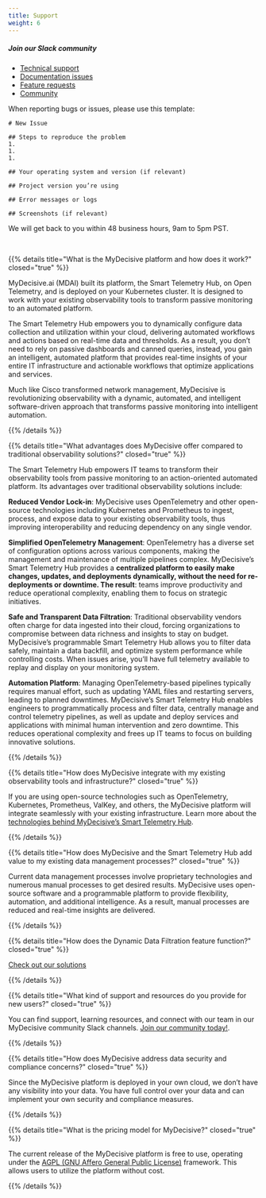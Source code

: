 ```yaml
---
title: Support
weight: 6
---
```


##### Join our Slack community
- [Technical support](https://mydecisivecommunity.slack.com/archives/C090KU1MB6K)
- [Documentation issues](https://mydecisivecommunity.slack.com/archives/C090KU6F679)
- [Feature requests](https://mydecisivecommunity.slack.com/archives/C090UH3JYNS)
- [Community](https://mydecisivecommunity.slack.com/archives/C08LE3DJ877)

When reporting bugs or issues, please use this template:

```
# New Issue

## Steps to reproduce the problem
1.
1.
1.

## Your operating system and version (if relevant)

## Project version you’re using

## Error messages or logs

## Screenshots (if relevant)
```
We will get back to you within 48 business hours, 9am to 5pm PST.

<br >

<!-- 1 -->
{{% details title="What is the MyDecisive platform and how does it work?" closed="true" %}}

MyDecisive.ai (MDAI) built its platform, the Smart Telemetry Hub, on Open Telemetry, and is deployed on your Kubernetes cluster. It is designed to work with your existing observability tools to transform passive monitoring to an automated platform.

The Smart Telemetry Hub empowers you to dynamically configure data collection and utilization within your cloud, delivering automated workflows and actions based on real-time data and thresholds. As a result, you don’t need to rely on passive dashboards and canned queries, instead, you gain an intelligent, automated platform that provides real-time insights of your entire IT infrastructure and actionable workflows that optimize applications and services.

Much like Cisco transformed network management, MyDecisive is revolutionizing observability with a dynamic, automated, and intelligent software-driven approach that transforms passive monitoring into intelligent automation.

{{% /details %}}

<!-- 2 -->
{{% details title="What advantages does MyDecisive offer compared to traditional observability solutions?" closed="true" %}}

The Smart Telemetry Hub empowers IT teams to transform their observability tools from passive monitoring to an action-oriented automated platform. Its advantages over traditional observability solutions include:

**Reduced Vendor Lock-in**:
MyDecisive uses OpenTelemetry and other open-source technologies including Kubernetes and Prometheus to ingest, process, and expose data to your existing observability tools, thus improving interoperability and reducing dependency on any single vendor.

**Simplified OpenTelemetry Management**:
OpenTelemetry has a diverse set of configuration options across various components, making the management and maintenance of multiple pipelines complex. MyDecisive’s Smart Telemetry Hub provides a **centralized platform to easily make changes, updates, and deployments dynamically, without the need for re-deployments or downtime. The result**: teams improve productivity and reduce operational complexity, enabling them to focus on strategic initiatives.

**Safe and Transparent Data Filtration**:
Traditional observability vendors often charge for data ingested into their cloud, forcing organizations to compromise between data richness and insights to stay on budget. MyDecisive’s programmable Smart Telemetry Hub allows you to filter data safely, maintain a data backfill, and optimize system performance while controlling costs. When issues arise, you’ll have full telemetry available to replay and display on your monitoring system.

**Automation Platform**:
Managing OpenTelemetry-based pipelines typically requires manual effort, such as updating YAML files and restarting servers, leading to planned downtimes. MyDecisive’s Smart Telemetry Hub enables engineers to programmatically process and filter data, centrally manage and control telemetry pipelines, as well as update and deploy services and applications with minimal human intervention and zero downtime. This reduces operational complexity and frees up IT teams to focus on building innovative solutions.

{{% /details %}}

<!-- 3 -->
{{% details title="How does MyDecisive integrate with my existing observability tools and infrastructure?" closed="true" %}}

If you are using open-source technologies such as OpenTelemetry, Kubernetes, Prometheus, ValKey, and others, the MyDecisive platform will integrate seamlessly with your existing infrastructure. Learn more about the [technologies behind MyDecisive’s Smart Telemetry Hub](/docs/4_architecture).

{{% /details %}}

<!-- 4 -->
{{% details title="How does MyDecisive and the Smart Telemetry Hub add value to my existing data management processes?" closed="true" %}}

Current data management processes involve proprietary technologies and numerous manual processes to get desired results. MyDecisive uses open-source software and a programmable platform to provide flexibility, automation, and additional intelligence. As a result, manual processes are reduced and real-time insights are delivered.

{{% /details %}}

<!-- 5 -->
{{% details title="How does the Dynamic Data Filtration feature function?" closed="true" %}}

[Check out our solutions](https://mydecisive.ai/)

{{% /details %}}

<!-- 6 -->
{{% details title="What kind of support and resources do you provide for new users?" closed="true" %}}

You can find support, learning resources, and connect with our team in our MyDecisive community Slack channels. [Join our community today!](https://communityinviter.com/apps/mydecisivecommunity/octobuddy).

{{% /details %}}

<!-- 7 -->
{{% details title="How does MyDecisive address data security and compliance concerns?" closed="true" %}}

Since the MyDecisive platform is deployed in your own cloud, we don’t have any visibility into your data. You have full control over your data and can implement your own security and compliance measures.

{{% /details %}}

<!-- 8 -->
{{% details title="What is the pricing model for MyDecisive?" closed="true" %}}

The current release of the MyDecisive platform is free to use, operating under the [AGPL (GNU Affero General Public License)](https://github.com/DecisiveAI/mdai-hub/blob/main/LICENSE) framework. This allows users to utilize the platform without cost.

{{% /details %}}